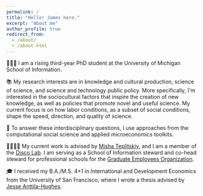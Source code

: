 ```yaml
---
permalink: /
title: "Hello! James here."
excerpt: "About me"
author_profile: true
redirect_from: 
  - /about/
  - /about.html
---
```


👨🏻‍💻 I am a rising third-year PhD student at the University of Michigan School of Information. 

📚 My research interests are in knowledge and cultural production, science of science, and science and technology public policy. More specifically, I'm interested in the sociocultural factors that inspire the creation of new knowledge, as well as policies that promote novel and useful science. My current focus is on how labor conditions, as a subset of social conditions, shape the speed, direction, and quality of science.

🔬 To answer these interdisciplinary questions, I use approaches from the computational social science and applied microeconomics toolkits.

🫱🏽‍🫲🏼 My current work is advised by [Misha Teplitskiy](https://sites.google.com/view/teplitskiy), and I am a member of the [Disco Lab](https://www.discolab.org/). I am serving as a School of Information steward and co-head steward for professional schools for the [Graduate Employees Organization](https://www.geo3550.org/). 

🎓 I received my B.A./M.S. 4+1 in International and Development Economics from the University of San Francisco, where I wrote a thesis advised by [Jesse Anttila-Hughes](https://sites.google.com/site/jesseanttilahughes/).